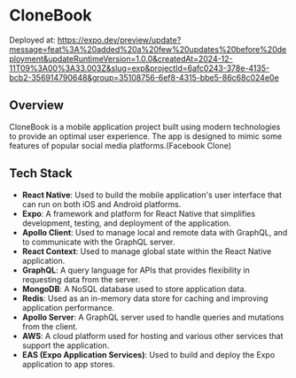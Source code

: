 # CloneBook
Deployed at: https://expo.dev/preview/update?message=feat%3A%20added%20a%20few%20updates%20before%20deployment&updateRuntimeVersion=1.0.0&createdAt=2024-12-11T09%3A00%3A33.003Z&slug=exp&projectId=6afc0243-378e-4135-bcb2-356914790648&group=35108756-6ef8-4315-bbe5-86c68c024e0e

## Overview
CloneBook is a mobile application project built using modern technologies to provide an optimal user experience. The app is designed to mimic some features of popular social media platforms.(Facebook Clone)

## Tech Stack
- **React Native**: Used to build the mobile application's user interface that can run on both iOS and Android platforms.
- **Expo**: A framework and platform for React Native that simplifies development, testing, and deployment of the application.
- **Apollo Client**: Used to manage local and remote data with GraphQL, and to communicate with the GraphQL server.
- **React Context**: Used to manage global state within the React Native application.
- **GraphQL**: A query language for APIs that provides flexibility in requesting data from the server.
- **MongoDB**: A NoSQL database used to store application data.
- **Redis**: Used as an in-memory data store for caching and improving application performance.
- **Apollo Server**: A GraphQL server used to handle queries and mutations from the client.
- **AWS**: A cloud platform used for hosting and various other services that support the application.
- **EAS (Expo Application Services)**: Used to build and deploy the Expo application to app stores.